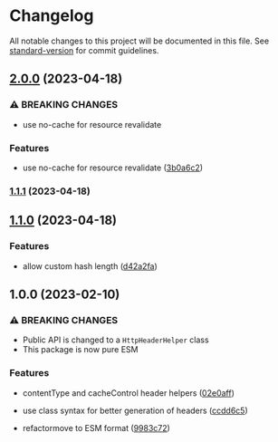 # Changelog

All notable changes to this project will be documented in this file. See [standard-version](https://github.com/conventional-changelog/standard-version) for commit guidelines.

## [2.0.0](https://github.com/otakustay/http-header-helper/compare/v1.1.1...v2.0.0) (2023-04-18)


### ⚠ BREAKING CHANGES

* use no-cache for resource revalidate

### Features

* use no-cache for resource revalidate ([3b0a6c2](https://github.com/otakustay/http-header-helper/commit/3b0a6c25d44ea175055484546130e65c91610333))

### [1.1.1](https://github.com/otakustay/http-header-helper/compare/v1.1.0...v1.1.1) (2023-04-18)

## [1.1.0](https://github.com/otakustay/http-header-helper/compare/v1.0.0...v1.1.0) (2023-04-18)


### Features

* allow custom hash length ([d42a2fa](https://github.com/otakustay/http-header-helper/commit/d42a2fad6066d00aea6b0cee3f745550fc3380aa))

## 1.0.0 (2023-02-10)


### ⚠ BREAKING CHANGES

* Public API is changed to a `HttpHeaderHelper` class
* This package is now pure ESM

### Features

* contentType and cacheControl header helpers ([02e0aff](https://github.com/otakustay/http-header-helper/commit/02e0affe7d187118acc6c6615705e5631c62ad7e))
* use class syntax for better generation of headers ([ccdd6c5](https://github.com/otakustay/http-header-helper/commit/ccdd6c5b26deba64fbfb8713ae66e36c2940f6ed))


* refactormove to ESM format ([9983c72](https://github.com/otakustay/http-header-helper/commit/9983c72f865bb0530d3ac0f78863343458905ed8))
